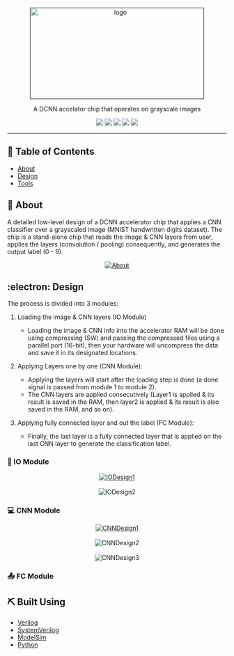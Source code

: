 <p align="center">
  <a href="" rel="noopener">
 <img width=400px height=210px src="https://svgur.com/i/Xav.svg" alt="logo"></a>
</p>

<p align="center"> A DCNN accelator chip that operates on grayscale images
    <br> 
</p>

<p align="center">
  <a href="https://github.com/ayaadelhassan/DCNN_Accelerator/graphs/contributors" alt="Contributors">
        <img src="https://img.shields.io/github/contributors/ayaadelhassan/DCNN_Accelerator" /></a>
  
   <a href="https://github.com/ayaadelhassan/DCNN_Accelerator/issues" alt="Issues">
        <img src="https://img.shields.io/github/issues/ayaadelhassan/DCNN_Accelerator" /></a>
  
  <a href="https://github.com/ayaadelhassan/DCNN_Accelerator/network" alt="Forks">
        <img src="https://img.shields.io/github/forks/ayaadelhassan/DCNN_Accelerator" /></a>
        
  <a href="https://github.com/ayaadelhassan/DCNN_Accelerator/stargazers" alt="Stars">
        <img src="https://img.shields.io/github/stars/ayaadelhassan/DCNN_Accelerator" /></a>
        
  <a href="https://github.com/ayaadelhassan/DCNN_Accelerator/blob/master/LICENSE" alt="License">
        <img src="https://img.shields.io/github/license/ayaadelhassan/DCNN_Accelerator" /></a>
</p>

---

## 📝 Table of Contents

- [About](#about)
- [Design](#design)
- [Tools](#tech)

## 🧐 About <a name = "about"></a>

A detailed low-level design of a DCNN accelerator chip that applies a CNN classifier over a grayscaled image (MNIST handwritten digits dataset). The chip is a stand-alone chip that reads the image & CNN layers from user, applies the layers (convolution / pooling) consequently, and generates the output label (0 - 9).

<p align="center">
  <a href="" rel="noopener">
 <img src="https://i.ibb.co/D7wdc8H/Screenshot-20210527-231304.png" alt="About"></a>
</p>

## :electron: Design <a name = "design"></a>
The process is divided into 3 modules:
1. Loading the image & CNN layers (IO Module)
    * Loading the image & CNN info into the accelerator RAM will be done using compressing (SW) and passing the compressed files using a parallel port (16-bit), then your hardware will uncompress the data and save it in its designated locations.

2. Applying Layers one by one (CNN Module):
    * Applying the layers will start after the loading step is done (a done signal is passed from module 1 to module 2). 
    * The CNN layers are applied consecutively (Layer1 is applied & its result is saved in the RAM, then layer2 is applied & its result is also saved in the RAM, and so on).

3. Applying fully connected layer and out the label (FC Module): 
    * Finally, the last layer is a fully connected layer that is applied on the last CNN layer to generate the classification label.


### :electric_plug: IO Module
<p align="center">
  <a href="" rel="noopener">
    <img src="https://i.ibb.co/grVHWbd/Screenshot-20210527-232019.png" alt="IODesign1"></a><br> <br>
  <img src="https://i.ibb.co/d5wP0KY/Screenshot-20210527-232035.png" alt="IODesign2"></a>
</p>

### :computer: CNN Module
<p align="center">
  <a href="" rel="noopener">
    <img src="https://i.ibb.co/Tc5C297/Design-1.png" alt="CNNDesign1"></a><br> <br>
    <img src="https://i.ibb.co/RzPMvrq/Untitled-Diagram-2.png" alt="CNNDesign2"></a><br> <br>
    <img src="https://i.ibb.co/KDLJDz2/Pooling.png" alt="CNNDesign3"></a>
</p>

### :outbox_tray: FC Module

## ⛏️ Built Using <a name = "tech"></a>

- [Verilog](https://en.wikipedia.org/wiki/Verilog)
- [SystemVerilog](https://en.wikipedia.org/wiki/SystemVerilog)
- [ModelSim](https://www.intel.com/content/www/us/en/software/programmable/quartus-prime/model-sim.html)
- [Python](https://www.python.org/)
